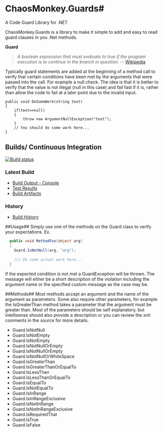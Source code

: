 # ChaosMonkey.Guards#
A Code Guard Library for .NET

ChaosMonkey.Guards is a library to make it simple to add and easy to read guard clauses in you .Net methods.

**Guard**

>*A boolean expression that must evaluate to true if the program execution is to continue in the branch in question.*
-- [Wikipedia](https://en.wikipedia.org/wiki/Guard_(computer_science))

Typically guard statements are added at the beginning of a method call to verify that certain conditions have been met by the arguments that were passed into the call.  For example a null check.  The idea is that it is better to verify that the value is not illegal (null in this case) and fail fast if it is, rather than allow the code to fail at a later point due to the invalid input.
    
    public void DoSomeWork(string text)
    {
        if(text==null)
        {
            throw new ArgumentNullException("text");
        }
        // You should do some work here...
    }


## Builds/ Continuous Integration ##

[![Build status](https://ci.appveyor.com/api/projects/status/ul8uoui2xod86fos?svg=true)](https://ci.appveyor.com/project/chaosmonkey/chaosmonkey-guards)

### Latest Build ###
* [Build Output - Console](https://ci.appveyor.com/project/chaosmonkey/chaosmonkey-guards)
* [Test Results ](https://ci.appveyor.com/project/chaosmonkey/chaosmonkey-guards/build/tests)
* [Build Artifacts](https://ci.appveyor.com/project/chaosmonkey/chaosmonkey-guards/build/artifacts)
### History ###
* [Build History](https://ci.appveyor.com/project/chaosmonkey/chaosmonkey-guards/history)

##Usage##
Simply use one of the methods on the Guard class to verify your expectations.
Ex.
```csharp
  public void MethodFoo(object arg)
  {
    Guard.IsNotNull(arg, "arg");
    
    /// Do some actual work here...  
  }
```

If the expected condition is not met a GuardException will be thrown.  The message will either be a short description of the violation including the argument name or the specified custom message as the case may be.  

##Methods##
Most methods accept an argument and the name of the argument as parameters.  Some also require other parameters, for example the IsGreaterThan method takes a parameter that the argument must be greater than.  Most of the parameters should be self explanatory, but intellisense should also provide a description or you can review the xml comments in the source for more details.

* Guard.IsNotNull 
* Guard.IsNotEmpty 
* Guard.IsNotEmpty 
* Guard.IsNotNullOrEmpty 
* Guard.IsNotNullOrEmpty 
* Guard.IsNotNullOrWhiteSpace 
* Guard.IsGreaterThan 
* Guard.IsGreaterThanOrEqualTo 
* Guard.IsLessThan 
* Guard.IsLessThanOrEqualTo 
* Guard.IsEqualTo 
* Guard.IsNotEqualTo 
* Guard.IsInRange 
* Guard.IsInRangeExclusive 
* Guard.IsNotInRange 
* Guard.IsNotInRangeExclusive 
* Guard.IsRequiredThat 
* Guard.IsTrue 
* Guard.IsFalse 

